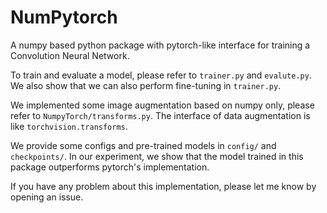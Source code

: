 # NumPytorch
A numpy based python package with pytorch-like interface for training a Convolution Neural Network.

To train and evaluate a model, please refer to `trainer.py` and `evalute.py`. We also show that we can also perform fine-tuning in `trainer.py`.

We implemented some image augmentation based on numpy only, please refer to `NumpyTorch/transforms.py`. The interface of data augmentation is like `torchvision.transforms`.

We provide some configs and pre-trained models in `config/` and `checkpoints/`. In our experiment, we show that the model trained in this package outperforms pytorch's implementation.

If you have any problem about this implementation, please let me know by opening an issue.
